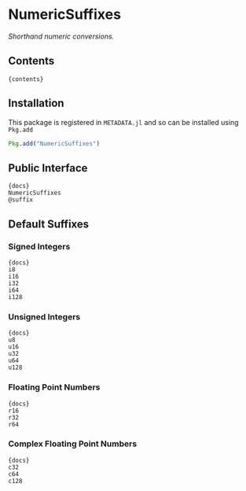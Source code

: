 # NumericSuffixes

*Shorthand numeric conversions.*

## Contents

    {contents}

## Installation

This package is registered in `METADATA.jl` and so can be installed using `Pkg.add`

```julia
Pkg.add("NumericSuffixes")
```

## Public Interface

    {docs}
    NumericSuffixes
    @suffix

## Default Suffixes

### Signed Integers

    {docs}
    i8
    i16
    i32
    i64
    i128

### Unsigned Integers

    {docs}
    u8
    u16
    u32
    u64
    u128

### Floating Point Numbers

    {docs}
    r16
    r32
    r64

### Complex Floating Point Numbers

    {docs}
    c32
    c64
    c128
